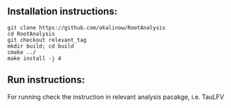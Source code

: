 ## Installation instructions:

``` 
git clone https://github.com/akalinow/RootAnalysis
cd RootAnalysis
git checkout relevant_tag
mkdir build; cd build
cmake ../
make install -j 4
```
## Run instructions:

For running check the instruction in relevant analysis pacakge, i.e. TauLFV


